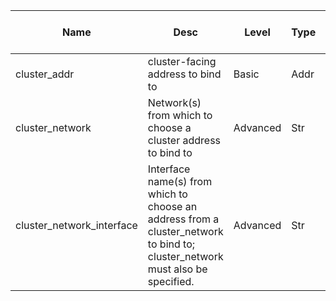 | Name | Desc | Level | Type | non-Daemon Default | Daemon Default | Min | Max | Valid Values | verbatim | See also | Flags | Services | Validator | Long Desc | Tags |
| --- | --- | --- | --- | --- | --- | --- | --- | --- | --- | --- | --- | --- | --- | --- | --- |
| <span id="SP_cluster_addr">cluster_addr</span> |  cluster-facing address to bind to | Basic | Addr |  |  |  |  |  |  |  | STARTUP | osd |  |  | network |
| <span id="SP_cluster_network">cluster_network</span> |  Network(s) from which to choose a cluster address to bind to | Advanced | Str |  |  |  |  |  |  |  | STARTUP | osd |  |  | network |
| <span id="SP_cluster_network_interface">cluster_network_interface</span> |  Interface name(s) from which to choose an address from a cluster_network to bind to; cluster_network must also be specified. | Advanced | Str |  |  |  |  |  |  | [[cluster_network](/global/cluster.md#SP_cluster_network)] | STARTUP | ["mon", "mds", "osd", "mgr"] |  |  | network |
